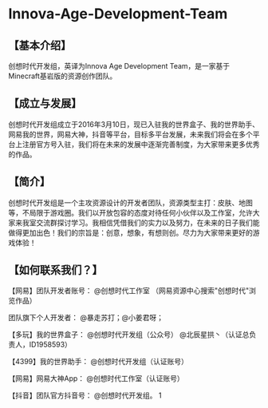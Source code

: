 # Innova-Age-Development-Team
## 【基本介绍】  

创想时代开发组，英译为Innova Age Development Team，是一家基于Minecraft基岩版的资源创作团队。  

## 【成立与发展】  

创想时代开发组成立于2016年3月10日，现已入驻我的世界盒子、我的世界助手、网易我的世界，网易大神，抖音等平台，目标多平台发展，未来我们将会在多个平台上注册官方号入驻，我们将在未来的发展中逐渐完善制度，为大家带来更多优秀的作品。  

## 【简介】  

创想时代开发组是一个主攻资源设计的开发者团队，资源类型主打：皮肤、地图等，不局限于游戏圈。我们以开放包容的态度对待任何小伙伴以及工作室，允许大家来我室交流群探讨学习。我相信凭借我们的实力以及努力，在未来的日子我们能做得更加出色！我们的宗旨是：创意，想象，有想则创。尽力为大家带来更好的游戏体验！  

## 【如何联系我们？】  

【网易】团队开发者账号：
@创想时代工作室
（网易资源中心搜索"创想时代"浏览作品） 

团队旗下个人开发者：
@暴走苏打；@小姜君呀；  

【多玩】我的世界盒子：
@创想时代开发组（公众号）
@北辰星拱丶（认证总负责人，ID1958593）  

【4399】我的世界助手：
@创想时代开发组（认证账号）  

【网易】网易大神App：
@创想时代工作室（认证账号）  

【抖音】团队官方抖音号：
@创想时代开发组。
1
